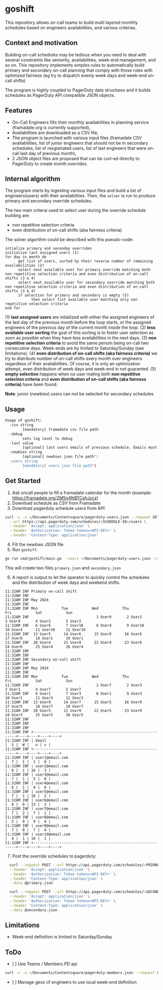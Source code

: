 # goshift

This repository allows on-call teams to build multi layered monthly schedules based on engineers availabilities, and various criterias.

## Context and motivation

Building on-call schedules may be tedious when you need to deal with several constraints like seniority, availabilities, week-end management, and so on.
This repository implements simples rules to automatically build primary and secondary on-call planning that comply with those rules with optimized fairness (eg try to dispatch evenly week days and week-end on-call shifts)

The program is highly coupled to PagerDuty data structures and it builds schedules as PagerDuty API compatible JSON objects.

## Features

* On-Call Engineers fills their monthly availabilities in planning service (framadate.org is currently supported),
* Availabilities are downloaded as a CSV file,
* The program is launched with various input files (framadate CSV avaliabilities, list of junior engineers that should not be in secondary schedules, list of resgistrated users, list of last engineers that were on-call last day of previous month),
* 2 JSON object files are proposed that can be curl-ed directly to PagerDuty to create month overrides.

## Internal algorithm

The program starts by ingesting various input files and build a list of engineers(users) with their availabilities.
Then, the `solver` is run to produce primary and secondary override schedules.

The two main criterai used to select user during the override schedule building are:
* non repetitive selection criteria
* even distribution of on-call shifts (aka fairness criteria)

The solver algorithm could be described with this pseudo-code:
```
intialize primary and seconday overrides
initialize last assigned users (1)
for day in month do
      get list of users, sorted by their reverse number of remaining availabilities (2)
      select next available user for primary override matching both non repetitive selection criteria and even distribution of on-call shifts (3 & 4)
      select next available user for secondary override matching both non repetitive selection criteria and even distribution of on-call shifts (3 & 4)
      if selection for primary and secondary is empty (5)
            then select fist available user matching only non repetitive selection criteria
end for
```

(1) **last assigned users** are intiailized with either the assigned engineers of the last day of the previous month before the loop starts, or the assigned engineers of the previous day of the current month inside the loop.
(2) **less available user sorting** the goal of this sorting is to foster user selection as soon as possible when they have less availabilities in the next days.
(3) **non repetitive selection criteria** to avoid the same person being on-call two consecutive days. Week-ends are by limited to Saturday/Sunday (see limitations).
(4) **even distribution of on-call shifts (aka fairness criteria)**  we try to distribute number of on-call shifts every month over engineers regardless of their availabilities. Of course, it is only an optimization attempt, even distribution of week days and week-end in not guaranted.
(5) **empty selection** happens when no user mating both  **non repetitive selection criteria** and **even distribution of on-call shifts (aka fairness criteria)** have been found.

**Note**: junior (newbies) users can not be selected for secondary schedules

## Usage

```sh
Usage of goshift:
  -csv string
        [mandatory] framadate csv file path
  -debug
        sets log level to debug
  -last value
        [optional] last users emails of previous schedule. Emails must match users json file.
  -newbies string
        [optional] newbies json file path")
  -users string
        [mandatory] users json file path")
```

## Get Started

1. Ask oncall people to fill a framadate calendar for the month (example: https://framadate.org/2M5jvRhBTCshJycz)
2. Download schedule as CSV from Framadate
3. Download pagerduty schedule users from API: 
```sh
curl -s -o ~/Documents/Contentsquare/pagerduty-users.json --request GET \
  --url https://api.pagerduty.com/schedules/<SCHEDULE-ID>/users \
  --header 'Accept: application/json' \
  --header 'Authorization: Token token=<API-KEY>' \
  --header 'Content-Type: application/json'
```
4. Fill the newbies JSON file
5. Run `goshift`:

```sh
go run cmd/goshift/main.go  -users ~/Documents/pagerduty-users.json -csv ~/Downloads/On-CallMay2024.csv -last user1@email.com -last user2@email.com -debug      
```
This will create two files `primary.json` and `secondary.json`

6. A report is output to let the operator to quickly control the schedules and the distribution of week days and weekend shifts.

```
11:32AM INF Primary on-call shift
11:32AM INF
11:32AM INF May 2024
11:32AM INF
11:32AM INF Mon           Tue           Wed           Thu           Fri           Sat           Sun
11:32AM INF                               1 User9       2 User2       3 User8       4 User2       5 User2       
11:32AM INF   6 User6       7 User10      8 User4       9 User10     10 User4      11 User10     12 User10   
11:32AM INF  13 User5      14 User6      15 User8      16 User6      17 User8      18 User1      19 User1     
11:32AM INF  20 User4      21 User8      22 User4      23 User8      24 User6      25 User4      26 User4     
11:32AM INF
11:32AM INF
11:32AM INF Secondary on-call shift
11:32AM INF
11:32AM INF May 2024
11:32AM INF
11:32AM INF Mon           Tue           Wed           Thu           Fri           Sat           Sun
11:32AM INF                               1 User7       2 User3       3 User1       4 User7       5 User7     
11:32AM INF   6 User1       7 User3       8 User1       9 User3      10 User1      11 User3      12 User3     
11:32AM INF  13 User9      14 User7      15 User5      16 User9      17 User5      18 User7      19 User7     
11:32AM INF  20 User5      21 User9      22 User5      23 User9      24 User3      25 User5      26 User5     
11:32AM INF
11:32AM INF
11:32AM INF
11:32AM INF +--------------------------------------------------------------+----+----+----+----+
11:32AM INF | Email                                                        |  S |  W |   u | v |
11:32AM INF +--------------------------------------------------------------+----+----+----+----+
11:32AM INF | user1@email.com                                              |  7 |  1 |  1 |  0 |
11:32AM INF | user2@email.com                                              |  6 |  1 | 16 |  3 |
11:32AM INF | user3@email.com                                              |  7 |  1 |  5 |  0 |
11:32AM INF | user4@email.com                                              |  6 |  1 |  0 |  0 |
11:32AM INF | user5@email.com                                              |  7 |  1 | 10 |  2 |
11:32AM INF | user6@email.com                                              |  6 |  0 | 13 |  3 |
11:32AM INF | user7@email.com                                              |  7 |  2 |  7 |  1 |
11:32AM INF | user8@email.com                                              |  5 |  0 |  9 |  4 |
11:32AM INF | user9@email.com                                              |  7 |  0 |  7 |  4 |
11:32AM INF | user10@email.com                                             |  4 |  1 | 10 |  1 |
11:32AM INF +--------------------------------------------------------------+----+----+----+----+
```

7. Post the override schedules to pagerduty:

```sh
  curl --request POST --url https://api.pagerduty.com/schedules/<PRIMARY-SCHEDULE-ID>/overrides \
  --header 'Accept: application/json' \
  --header 'Authorization: Token token=<API-KEY>' \
  --header 'Content-Type: application/json' \
  --data @primary.json

  curl --request POST --url https://api.pagerduty.com/schedules/<SECONDARY-SCHEDULE-ID>/overrides \
  --header 'Accept: application/json' \
  --header 'Authorization: Token token=<API-KEY>' \
  --header 'Content-Type: application/json' \
  --data @secondary.json
```

## Limitations

* Week-end definition is limited to Saturday/Sunday

## ToDo

* [ ] Use Teams / Members PD api
```sh
curl -s -o ~/Documents/Contentsquare/pagerduty-members.json --request GET  --url https://api.pagerduty.com/teams/<TEAM-ID>/members  --header 'Accept: application/json'  --header 'Authorization: Token token=<API-KEY>'  --header 'Content-Type: application/json'
```
* [ ] Manage geos of engineers to use local week-end definition